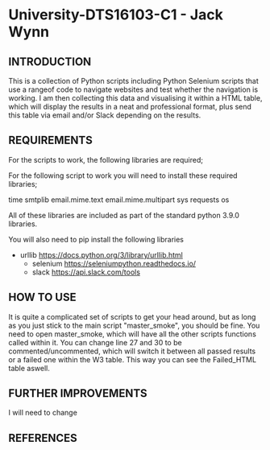 # University-DTS16103-C1 - Jack Wynn


INTRODUCTION
------------

 

This is a collection of Python scripts including Python Selenium scripts that use a rangeof code to navigate websites and test whether the navigation is working.  I am then collecting this data and visualising it within a HTML table, which will display the results in a neat and professional format, plus send this table via email and/or Slack depending on the results.

 

REQUIREMENTS
------------

 

For the scripts to work, the following libraries are required;



For the following script to work you will need to install these required libraries;

 
  time
	 smtplib
	 email.mime.text
	 email.mime.multipart
	 sys
	 requests
	 os

 

All of these libraries are included as part of the standard python 3.9.0 libraries.

 

You will also need to pip install the following libraries

 


	
 - urllib https://docs.python.org/3/library/urllib.html
	- selenium https://seleniumpython.readthedocs.io/
	- slack https://api.slack.com/tools
 

HOW TO USE
-----------

 

It is quite a complicated set of scripts to get your head around, but as long as you just stick to the main script "master_smoke", you should be fine.  You need to open master_smoke, which will have all the other scripts functions called within it.  You can change line 27 and 30 to be commented/uncommented, which will switch it between all passed results or a failed one within the W3 table. This way you can see the Failed_HTML table aswell.

 

FURTHER IMPROVEMENTS
-----------

 

I will need to change

 

REFERENCES
-----------

 


